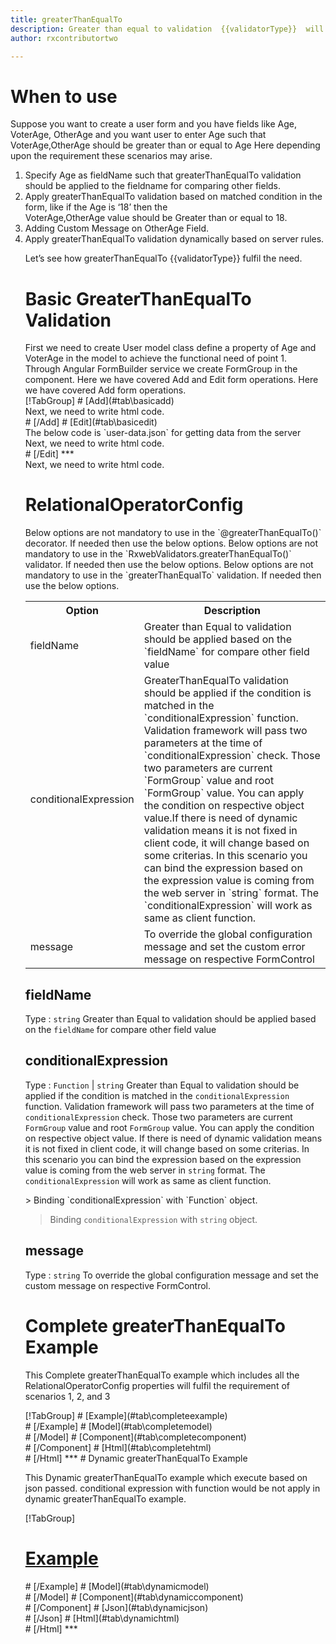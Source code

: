 ```yaml
---
title: greaterThanEqualTo 
description: Greater than equal to validation  {{validatorType}}  will check that input property is greater than or equal to the related field input.
author: rxcontributortwo

---
```

# When to use
Suppose you want to create a user form and you have fields like Age, VoterAge, OtherAge and you want user to enter Age such that VoterAge,OtherAge should be greater than or equal to Age Here depending upon the requirement these scenarios may arise.

<ol class='showHideElement'>
<li>Specify Age as fieldName such that greaterThanEqualTo validation should be applied to the fieldname for comparing other fields.</li>
<li>Apply greaterThanEqualTo validation based on matched condition in the form, like if the Age is ‘18’ then the </li>VoterAge,OtherAge value should be Greater than or equal to 18.
<li>Adding Custom Message on OtherAge Field.</li>
<data-scope scope="['decorator','validator']">
<li>Apply greaterThanEqualTo validation dynamically based on server rules.</li>
</data-scope>

Let’s see how greaterThanEqualTo  {{validatorType}}  fulfil the need.

# Basic GreaterThanEqualTo Validation

<data-scope scope="['decorator','template-driven-directives','template-driven-decorators']">
First we need to create User model class define a property of Age and VoterAge  in the model to achieve the functional need of point 1. 
<div component="app-code" key="greaterThanEqualTo-add-model"></div> 
</data-scope>
Through Angular FormBuilder service we create FormGroup in the component.
<data-scope scope="['decorator']">
Here we have covered Add and Edit form operations. 
</data-scope>

<data-scope scope="['validator','template-driven-directives','template-driven-decorators']">
Here we have covered Add form operations. 
</data-scope>

<data-scope scope="['decorator']">
<div component="app-tabs" key="basic-operations"></div>
[!TabGroup]
# [Add](#tab\basicadd)
<div component="app-code" key="greaterThanEqualTo-add-component"></div> 
Next, we need to write html code.
<div component="app-code" key="greaterThanEqualTo-add-html"></div> 
<div component="app-example-runner" ref-component="app-greaterThanEqualTo-add"></div>
# [/Add]
# [Edit](#tab\basicedit)
<div component="app-code" key="greaterThanEqualTo-edit-component"></div> 
The below code is `user-data.json` for getting data from the server
<div component="app-code" key="greaterThanEqualTo-edit-json"></div> 
Next, we need to write html code.
<div component="app-code" key="greaterThanEqualTo-edit-html"></div> 
<div component="app-example-runner" ref-component="app-greaterThanEqualTo-edit"></div>
# [/Edit]
***
</data-scope>

<data-scope scope="['validator','template-driven-directives','template-driven-decorators']">
<div component="app-code" key="greaterThanEqualTo-add-component"></div> 
Next, we need to write html code.
<div component="app-code" key="greaterThanEqualTo-add-html"></div> 
<div component="app-example-runner" ref-component="app-greaterThanEqualTo-add"></div>
</data-scope>

# RelationalOperatorConfig

<data-scope scope="['decorator']">
Below options are not mandatory to use in the `@greaterThanEqualTo()` decorator. If needed then use the below options.
</data-scope>
<data-scope scope="['validator']">
Below options are not mandatory to use in the `RxwebValidators.greaterThanEqualTo()` validator. If needed then use the below options.
</data-scope>
<data-scope scope="['template-driven-directives','template-driven-decorators']">
Below options are not mandatory to use in the `greaterThanEqualTo` validation. If needed then use the below options.
</data-scope>

<table class="table table-bordered table-striped showHideElement">
<tr><th>Option</th><th>Description</th></tr>
<tr><td><a title="fieldName">fieldName</a></td><td>Greater than Equal to validation should be applied based on the `fieldName` for compare other field value</td></tr>
<tr><td><a  title="conditionalExpression">conditionalExpression</a></td><td>GreaterThanEqualTo validation should be applied if the condition is matched in the `conditionalExpression` function. Validation framework will pass two parameters at the time of `conditionalExpression` check. Those two parameters are current `FormGroup` value and root `FormGroup` value. You can apply the condition on respective object value.If there is need of dynamic validation means it is not fixed in client code, it will change based on some criterias. In this scenario you can bind the expression based on the expression value is coming from the web server in `string` format. The `conditionalExpression` will work as same as client function.</td></tr>
<tr><td><a  title="message">message</a></td><td>To override the global configuration message and set the custom error message on respective FormControl</td></tr>
</table>

## fieldName 
Type :  `string` 
Greater than Equal to validation should be applied based on the `fieldName` for compare other field value 

<div component="app-code" key="greaterThanEqualTo-fieldNameExample-model"></div> 
<div component="app-example-runner" ref-component="app-greaterThanEqualTo-fieldName" title="greaterThanEqualTo {{validatorType}} with fieldName" key="fieldName"></div>

## conditionalExpression 
Type :  `Function`  |  `string` 
Greater than Equal to validation should be applied if the condition is matched in the `conditionalExpression` function. Validation framework will pass two parameters at the time of `conditionalExpression` check. Those two parameters are current `FormGroup` value and root `FormGroup` value. You can apply the condition on respective object value.
If there is need of dynamic validation means it is not fixed in client code, it will change based on some criterias. In this scenario you can bind the expression based on the expression value is coming from the web server in `string` format. The `conditionalExpression` will work as same as client function.

<data-scope scope="['validator','decorator']">
> Binding `conditionalExpression` with `Function` object.
<div component="app-code" key="greaterThanEqualTo-conditionalExpressionExampleFunction-model"></div> 
</data-scope>

> Binding `conditionalExpression` with `string` object.
<div component="app-code" key="greaterThanEqualTo-conditionalExpressionExampleString-model"></div> 

<div component="app-example-runner" ref-component="app-greaterThanEqualTo-conditionalExpression" title="greaterThanEqualTo {{validatorType}} with conditionalExpression" key="conditionalExpression"></div>

## message 
Type :  `string`
To override the global configuration message and set the custom message on respective FormControl.

<div component="app-code" key="greaterThanEqualTo-messageExample-model"></div> 
<div component="app-example-runner" ref-component="app-greaterThanEqualTo-message" title="greaterThanEqualTo {{validatorType}} with message" key="message"></div>

# Complete greaterThanEqualTo Example

This Complete greaterThanEqualTo example which includes all the RelationalOperatorConfig properties will fulfil the requirement of scenarios 1, 2, and 3

<div component="app-tabs" key="complete"></div>
[!TabGroup]
# [Example](#tab\completeexample)
<div component="app-example-runner" ref-component="app-greaterThanEqualTo-complete"></div>
# [/Example]
<data-scope scope="['decorator','template-driven-directives','template-driven-decorators']">
# [Model](#tab\completemodel)
<div component="app-code" key="greaterThanEqualTo-complete-model"></div> 
# [/Model]
</data-scope>
# [Component](#tab\completecomponent)
<div component="app-code" key="greaterThanEqualTo-complete-component"></div>
# [/Component]
# [Html](#tab\completehtml)
<div component="app-code" key="greaterThanEqualTo-complete-html"></div> 
# [/Html]
***

<data-scope scope="['decorator','validator']">
# Dynamic greaterThanEqualTo Example

This Dynamic greaterThanEqualTo example which execute based on json passed. conditional expression with function would be not apply in dynamic greaterThanEqualTo example. 

<div component="app-tabs" key="dynamic"></div>

[!TabGroup]
# [Example](#tab\dynamicexample)
<div component="app-example-runner" ref-component="app-greaterThanEqualTo-dynamic"></div>
# [/Example]
<data-scope scope="['decorator']">
# [Model](#tab\dynamicmodel)
<div component="app-code" key="greaterThanEqualTo-dynamic-model"></div>
# [/Model]
</data-scope>
# [Component](#tab\dynamiccomponent)
<div component="app-code" key="greaterThanEqualTo-dynamic-component"></div>
# [/Component]
# [Json](#tab\dynamicjson)
<div component="app-code" key="greaterThanEqualTo-dynamic-json"></div>
# [/Json]
# [Html](#tab\dynamichtml)
<div component="app-code" key="greaterThanEqualTo-dynamic-html"></div> 
# [/Html]
***
</data-scope>
